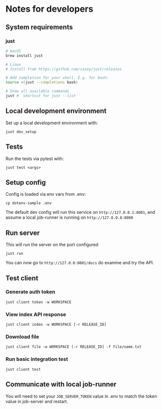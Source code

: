# Notes for developers

## System requirements

### just

```sh
# macOS
brew install just

# Linux
# Install from https://github.com/casey/just/releases

# Add completion for your shell. E.g. for bash:
source <(just --completions bash)

# Show all available commands
just #  shortcut for just --list
```


## Local development environment


Set up a local development environment with:
```
just dev_setup
```

## Tests
Run the tests via pytest with:
```
just test <args>
```


## Setup config

Config is loaded via env vars from .env:

`cp dotenv-sample .env`

The default dev config will run this service on `http://127.0.0.1:8001`, and
assume a local job-runner is running on `http://127.0.0.8:8000`


## Run server

This will run the server on the port configured

`just run`

You can now go to `http://127.0.0:8001/docs` do examine and try the API.


## Test client

### Generate auth token

    just client token -w WORKSPACE

### View index API response

    just client index -w WORKSPACE [-r RELEASE_ID]

### Download file

    just client file -w WORKSPACE [-r RELEASE_ID] -f file/name.txt

### Run basic integration test

    just client test


## Communicate with local job-runner

You will need to set your `JOB_SERVER_TOKEN` value in .env to match the token value in
job-server and restart.
